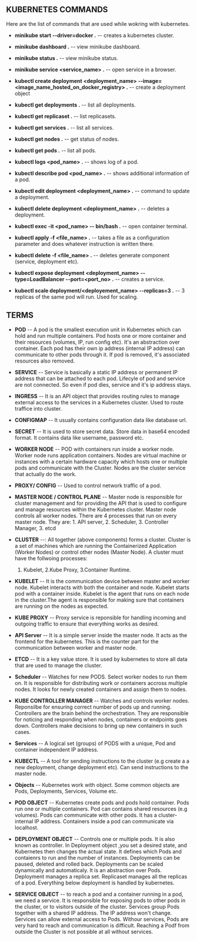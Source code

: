 ## KUBERNETES COMMANDS

Here are the list of commands that are used while wokring with kubernetes.

- **minikube start --driver=docker .** -- creates a kubernetes cluster.

- **minikube dashboard .** -- view minikube dashboard.

- **minikube status .** -- view minikube status.

- **minikube service <service_name> .** -- open service in a browser.

- **kubectl create deployment <deployment_name> --image=<image_name_hosted_on_docker_registry> .** -- create a deployment object

- **kubectl get deployments .** -- list all deployments.

- **kubectl get replicaset .** -- list replicasets.

- **kubectl get services .** -- list all services.

- **kubectl get nodes .** -- get status of nodes.

- **kubectl get pods .** -- list all pods.

- **kubectl logs <pod_name> .** -- shows log of a pod.

- **kubectl describe pod <pod_name> .** -- shows additional information of a pod.

- **kubectl edit deployment <deployment_name> .** -- command to update a deployment.

- **kubectl delete deployment <deployment_name> .** -- deletes a deployment.

- **kubectl exec -it <pod_name> -- bin/bash .** -- open container terminal.

- **kubectl apply -f <file_name> .** -- takes a file as a configuration parameter and does whatever instruction is written there.

- **kubectl delete -f <file_name> .** -- deletes generate component (service, deployment etc).

- **kubectl expose deployment <deployment_name> --type=LoadBalancer --port=<port_no> .** -- creates a service.

- **kubectl scale deployment/<deployement_name> --replicas=3 .** -- 3 replicas of the same pod will run. Used for scaling.

## TERMS

- **POD** -- A pod is the smallest execution unit in Kubernetes which can hold and run multiple containers. Pod hosts one or more container and their resources (volumes, IP, run config etc). It's an abstraction over container. Each pod has their own ip address (internal IP address) can communicate to other pods through it. If pod is removed, it's associated resources also removed.

- **SERVICE** -- Service is basically a static IP address or permanent IP address that can be attached to each pod. Lifecyle of pod and service are not connected. So even if pod dies, service and it's ip address stays.

- **INGRESS** -- It is an API object that provides routing rules to manage external access to the services in a Kubernetes cluster. Used to route traffice into cluster.

- **CONFIGMAP** -- It usually contains configuration data like database url.

- **SECRET** -- It is used to store secret data. Store data in base64 encoded format. It contains data like username, password etc.

- **WORKER NODE** -- POD with containers run inside a worker node. Worker node runs application containers. Nodes are virtual machine or instances with a certain hardware capacity which hosts one or multiple pods and communicate with the Cluster. Nodes are the cluster service that actually do the work.

- **PROXY/ CONFIG** -- Used to control network traffic of a pod.

- **MASTER NODE / CONTROL PLANE** -- Master node is responsible for cluster management and for providing the API that is used to configure and manage resources within the Kubernetes cluster. Master node controls all worker nodes. There are 4 processes that run on every master node. They are: 1. API server, 2. Scheduler, 3. Controller Manager, 3. etcd

- **CLUSTER** --: All together (above components) forms a cluster. Cluster is a set of machines which are running the Containerized Application (Worker Nodes) or control other nodes (Master Node). A cluster must have the follwoing processes:

  1. Kubelet, 2.Kube Proxy, 3.Container Runtime.

- **KUBELET** -- It is the communication device between master and worker node. Kubelet interacts with both the container and node. Kubelet starts pod with a container inside. Kubelet is the agent that runs on each node in the cluster.The agent is responsible for making sure that containers are running on the nodes as expected.

- **KUBE PROXY** -- Proxy service is reponsible for handling incoming and outgoing traffic to ensure that everything works as desired.

- **API Server** -- It is a simple server inside the master node. It acts as the frontend for the kubernetes. This is the counter part for the communication between worker and master node.

- **ETCD** -- It is a key value store. It is used by kubernetes to store all data that are used to manage the cluster.

- **Scheduler** -- Watches for new PODS. Select worker nodes to run them on. It is responsible for distributing work or containers accross multiple nodes. It looks for newly created containers and assign them to nodes.

- **KUBE CONTROLLER MANAGER** -- Watches and controls worker nodes. Reponsilbe for ensuring correct number of pods up and running. Controllers are the brain behind the orchestration. They are responsible for noticing and responding when nodes, containers or endpoints goes down. Controllers make decisions to bring up new containers in such cases.

- **Services** -- A logical set (groups) of PODS with a unique, Pod and container independent IP address.

- **KUBECTL** -- A tool for sending instructions to the cluster (e.g create a a new deployment, change deployment etc). Can send instructions to the master node.

- **Objects** -- Kubernetes work with object. Some common objects are Pods, Deployments, Services, Volume etc.

- **POD OBJECT** -- Kubernetes create pods and pods hold container. Pods run one or multiple containers. Pod can contains shared resources (e.g volumes). Pods can communicate with other pods. It has a cluster-internal IP address. Containers inside a pod can communicate via localhost.

- **DEPLOYMENT OBJECT** -- Controls one or multiple pods. It is also known as controller. In Deployment object ,you set a desired state, and Kubernetes then changes the actual state. It defines which Pods and contaienrs to run and the number of instances. Deployments can be paused, deleted and rolled back. Deployments can be scaled dynamically and automaticaly. It is an abstraction over Pods. Deployment manages a replica set. Replicaset manages all the replicas of a pod. Everything below deployment is handled by kubernetes.

- **SERVICE OBJECT** -- to reach a pod and a container running in a pod, we need a service. It is responsible for exposing pods to other pods in the cluster, or to visitors outside of the cluster. Services group Pods together with a shared IP address. The IP address won't change. Services can allow external access to Pods. Withour services, Pods are very hard to reach and communication is difficult. Reaching a Podf from outside the Cluster is not possible at all without services.
